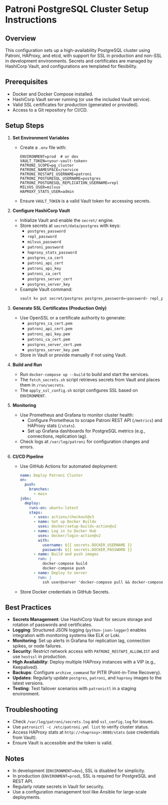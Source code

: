 # Patroni PostgreSQL Cluster Setup Instructions

## Overview
This configuration sets up a high-availability PostgreSQL cluster using Patroni, HAProxy, and etcd, with support for SSL in production and non-SSL in development environments. Secrets and certificates are managed by HashiCorp Vault, and configurations are templated for flexibility.

## Prerequisites
- Docker and Docker Compose installed.
- HashiCorp Vault server running (or use the included Vault service).
- Valid SSL certificates for production (generated or provided).
- Access to a Git repository for CI/CD.

## Setup Steps

1. **Set Environment Variables**
   - Create a `.env` file with:
     ```
     ENVIRONMENT=prod  # or dev
     VAULT_TOKEN=<your-vault-token>
     PATRONI_SCOPE=pg_cluster
     PATRONI_NAMESPACE=/service
     PATRONI_RESTAPI_USERNAME=patroni
     PATRONI_POSTGRESQL_USERNAME=postgres
     PATRONI_POSTGRESQL_REPLICATION_USERNAME=repl
     MILVUS_USER=milvus
     HAPROXY_STATS_USER=admin
     ```
   - Ensure `VAULT_TOKEN` is a valid Vault token for accessing secrets.

2. **Configure HashiCorp Vault**
   - Initialize Vault and enable the `secret/` engine.
   - Store secrets at `secret/data/postgres` with keys:
     - `postgres_password`
     - `repl_password`
     - `milvus_password`
     - `patroni_password`
     - `haproxy_stats_password`
     - `postgres_ca_cert`
     - `patroni_api_cert`
     - `patroni_api_key`
     - `patroni_ca_cert`
     - `postgres_server_cert`
     - `postgres_server_key`
   - Example Vault command:
     ```bash
     vault kv put secret/postgres postgres_password=<password> repl_password=<password> ...
     ```

3. **Generate SSL Certificates (Production Only)**
   - Use OpenSSL or a certificate authority to generate:
     - `postgres_ca_cert.pem`
     - `patroni_api_cert.pem`
     - `patroni_api_key.pem`
     - `patroni_ca_cert.pem`
     - `postgres_server_cert.pem`
     - `postgres_server_key.pem`
   - Store in Vault or provide manually if not using Vault.

4. **Build and Run**
   - Run `docker-compose up --build` to build and start the services.
   - The `fetch_secrets.sh` script retrieves secrets from Vault and places them in `/run/secrets`.
   - The `apply_ssl_config.sh` script configures SSL based on `ENVIRONMENT`.

5. **Monitoring**
   - Use Prometheus and Grafana to monitor cluster health:
     - Configure Prometheus to scrape Patroni REST API (`/metrics`) and HAProxy stats (`/stats`).
     - Set up Grafana dashboards for PostgreSQL metrics (e.g., connections, replication lag).
   - Check logs at `/var/log/patroni` for configuration changes and errors.

6. **CI/CD Pipeline**
   - Use GitHub Actions for automated deployment:
     ```yaml
     name: Deploy Patroni Cluster
     on:
       push:
         branches:
           - main
     jobs:
       deploy:
         runs-on: ubuntu-latest
         steps:
           - uses: actions/checkout@v3
           - name: Set up Docker Buildx
             uses: docker/setup-buildx-action@v2
           - name: Log in to Docker Hub
             uses: docker/login-action@v2
             with:
               username: ${{ secrets.DOCKER_USERNAME }}
               password: ${{ secrets.DOCKER_PASSWORD }}
           - name: Build and push images
             run: |
               docker-compose build
               docker-compose push
           - name: Deploy to server
             run: |
               ssh user@server 'docker-compose pull && docker-compose up -d'
     ```
   - Store Docker credentials in GitHub Secrets.

## Best Practices
- **Secrets Management**: Use HashiCorp Vault for secure storage and rotation of passwords and certificates.
- **Logging**: Structured JSON logging (`python-json-logger`) enables integration with monitoring systems like ELK or Loki.
- **Monitoring**: Set up alerts in Grafana for replication lag, connection spikes, or node failures.
- **Security**: Restrict network access with `PATRONI_RESTAPI_ALLOWLIST` and use `hostssl` in production.
- **High Availability**: Deploy multiple HAProxy instances with a VIP (e.g., Keepalived).
- **Backups**: Configure `archive_command` for PITR (Point-in-Time Recovery).
- **Updates**: Regularly update `postgres`, `patroni`, and `haproxy` images to the latest versions.
- **Testing**: Test failover scenarios with `patronictl` in a staging environment.

## Troubleshooting
- Check `/var/log/patroni/secrets.log` and `ssl_config.log` for issues.
- Use `patronictl -c /etc/patroni.yml list` to verify cluster status.
- Access HAProxy stats at `http://<haproxy>:8080/stats` (use credentials from Vault).
- Ensure Vault is accessible and the token is valid.

## Notes
- In development (`ENVIRONMENT=dev`), SSL is disabled for simplicity.
- In production (`ENVIRONMENT=prod`), SSL is required for PostgreSQL and REST API.
- Regularly rotate secrets in Vault for security.
- Use a configuration management tool like Ansible for large-scale deployments.